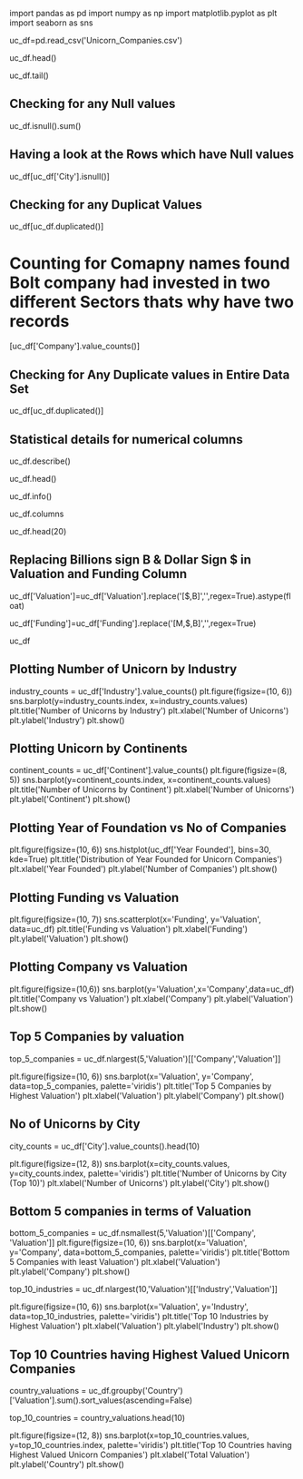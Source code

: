 import pandas as pd
import numpy as np
import matplotlib.pyplot as plt
import seaborn as sns

uc_df=pd.read_csv('Unicorn_Companies.csv')

uc_df.head()

uc_df.tail()

## Checking for any Null values

uc_df.isnull().sum()

## Having a look at the Rows which have Null values

uc_df[uc_df['City'].isnull()]

## Checking for any Duplicat Values

uc_df[uc_df.duplicated()]

# Counting for Comapny names found Bolt company had invested in two different Sectors thats why have two records 

[uc_df['Company'].value_counts()]

## Checking for Any Duplicate values in Entire Data Set

uc_df[uc_df.duplicated()]

## Statistical details for numerical columns

uc_df.describe()


uc_df.head()

uc_df.info()

uc_df.columns

uc_df.head(20)

## Replacing Billions sign B & Dollar Sign $ in Valuation and Funding Column

uc_df['Valuation']=uc_df['Valuation'].replace('[\$,B]','',regex=True).astype(float)

uc_df['Funding']=uc_df['Funding'].replace('[M,\$,B]','',regex=True)



uc_df

## Plotting Number of Unicorn by Industry

industry_counts = uc_df['Industry'].value_counts()
plt.figure(figsize=(10, 6))
sns.barplot(y=industry_counts.index, x=industry_counts.values)
plt.title('Number of Unicorns by Industry')
plt.xlabel('Number of Unicorns')
plt.ylabel('Industry')
plt.show()

## Plotting Unicorn by Continents

continent_counts = uc_df['Continent'].value_counts()
plt.figure(figsize=(8, 5))
sns.barplot(y=continent_counts.index, x=continent_counts.values)
plt.title('Number of Unicorns by Continent')
plt.xlabel('Number of Unicorns')
plt.ylabel('Continent')
plt.show()

## Plotting Year of Foundation vs No of Companies

plt.figure(figsize=(10, 6))
sns.histplot(uc_df['Year Founded'], bins=30, kde=True)
plt.title('Distribution of Year Founded for Unicorn Companies')
plt.xlabel('Year Founded')
plt.ylabel('Number of Companies')
plt.show()

## Plotting Funding vs Valuation

plt.figure(figsize=(10, 7))
sns.scatterplot(x='Funding', y='Valuation', data=uc_df)
plt.title('Funding vs Valuation')
plt.xlabel('Funding')
plt.ylabel('Valuation')
plt.show()

## Plotting Company vs Valuation 

plt.figure(figsize=(10,6))
sns.barplot(y='Valuation',x='Company',data=uc_df)
plt.title('Company vs Valuation')
plt.xlabel('Company')
plt.ylabel('Valuation')
plt.show()


## Top 5 Companies by valuation

top_5_companies = uc_df.nlargest(5,'Valuation')[['Company','Valuation']]

plt.figure(figsize=(10, 6))
sns.barplot(x='Valuation', y='Company', data=top_5_companies, palette='viridis')
plt.title('Top 5 Companies by Highest Valuation')
plt.xlabel('Valuation')
plt.ylabel('Company')
plt.show()


## No of Unicorns by City

city_counts = uc_df['City'].value_counts().head(10)

plt.figure(figsize=(12, 8))
sns.barplot(x=city_counts.values, y=city_counts.index, palette='viridis')
plt.title('Number of Unicorns by City (Top 10)')
plt.xlabel('Number of Unicorns')
plt.ylabel('City')
plt.show()

## Bottom 5 companies in terms of Valuation

bottom_5_companies = uc_df.nsmallest(5,'Valuation')[['Company', 'Valuation']]
plt.figure(figsize=(10, 6))
sns.barplot(x='Valuation', y='Company', data=bottom_5_companies, palette='viridis')
plt.title('Bottom 5 Companies with least Valuation')
plt.xlabel('Valuation')
plt.ylabel('Company')
plt.show()



top_10_industries = uc_df.nlargest(10,'Valuation')[['Industry','Valuation']]

plt.figure(figsize=(10, 6))
sns.barplot(x='Valuation', y='Industry', data=top_10_industries, palette='viridis')
plt.title('Top 10 Industries by Highest Valuation')
plt.xlabel('Valuation')
plt.ylabel('Industry')
plt.show()


## Top 10 Countries having Highest Valued Unicorn Companies

country_valuations = uc_df.groupby('Country')['Valuation'].sum().sort_values(ascending=False)

top_10_countries = country_valuations.head(10)

plt.figure(figsize=(12, 8))
sns.barplot(x=top_10_countries.values, y=top_10_countries.index, palette='viridis')
plt.title('Top 10 Countries having Highest Valued Unicorn Companies')
plt.xlabel('Total Valuation')
plt.ylabel('Country')
plt.show()


















